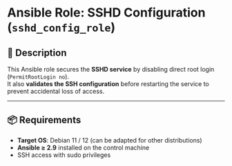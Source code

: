 Ansible Role: SSHD Configuration (`sshd_config_role`)
=========

## 📌 Description

This Ansible role secures the **SSHD service** by disabling direct root login (`PermitRootLogin no`).  
It also **validates the SSH configuration** before restarting the service to prevent accidental loss of access.

---

## 📦 Requirements

- **Target OS**: Debian 11 / 12 (can be adapted for other distributions)
- **Ansible ≥ 2.9** installed on the control machine
- SSH access with sudo privileges
